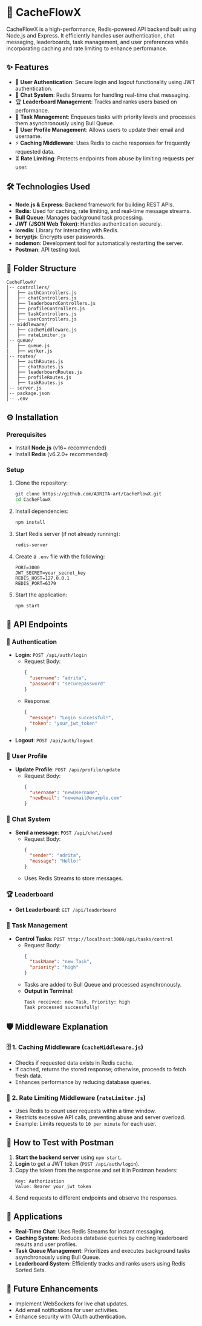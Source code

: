# 🚀 CacheFlowX

CacheFlowX is a high-performance, Redis-powered API backend built using Node.js and Express. It efficiently handles user authentication, chat messaging, leaderboards, task management, and user preferences while incorporating caching and rate limiting to enhance performance.

## ✨ Features

- 🔐 **User Authentication**: Secure login and logout functionality using JWT authentication.
- 💬 **Chat System**: Redis Streams for handling real-time chat messaging.
- 🏆 **Leaderboard Management**: Tracks and ranks users based on performance.
- 📌 **Task Management**: Enqueues tasks with priority levels and processes them asynchronously using Bull Queue.
- 👤 **User Profile Management**: Allows users to update their email and username.
- ⚡ **Caching Middleware**: Uses Redis to cache responses for frequently requested data.
- ⏳ **Rate Limiting**: Protects endpoints from abuse by limiting requests per user.

## 🛠 Technologies Used

- **Node.js & Express**: Backend framework for building REST APIs.
- **Redis**: Used for caching, rate limiting, and real-time message streams.
- **Bull Queue**: Manages background task processing.
- **JWT (JSON Web Token)**: Handles authentication securely.
- **ioredis**: Library for interacting with Redis.
- **bcryptjs**: Encrypts user passwords.
- **nodemon**: Development tool for automatically restarting the server.
- **Postman**: API testing tool.

## 📁 Folder Structure

```
CacheFlowX/
│-- controllers/
│   ├── authControllers.js
│   ├── chatControllers.js
│   ├── leaderboardControllers.js
│   ├── profileControllers.js
│   ├── taskControllers.js
│   ├── userControllers.js
│-- middleware/
│   ├── cacheMiddleware.js
│   ├── rateLimiter.js
│-- queue/
│   ├── queue.js
|   ├── worker.js
│-- routes/
│   ├── authRoutes.js
│   ├── chatRoutes.js
│   ├── leaderboardRoutes.js
│   ├── profileRoutes.js
│   ├── taskRoutes.js
│-- server.js
│-- package.json
│-- .env
```

## ⚙️ Installation

### Prerequisites

- Install **Node.js** (v16+ recommended)
- Install **Redis** (v6.2.0+ recommended)

### Setup

1. Clone the repository:
   ```bash
   git clone https://github.com/ADRITA-art/CacheFlowX.git
   cd CacheFlowX
   ```
2. Install dependencies:
   ```bash
   npm install
   ```
3. Start Redis server (if not already running):
   ```bash
   redis-server
   ```
4. Create a `.env` file with the following:
   ```env
   PORT=3000
   JWT_SECRET=your_secret_key
   REDIS_HOST=127.0.0.1
   REDIS_PORT=6379
   ```
5. Start the application:
   ```bash
   npm start
   ```

## 📌 API Endpoints

### 🔐 Authentication

- **Login**: `POST /api/auth/login`
  - Request Body:
    ```json
    {
      "username": "adrita",
      "password": "securepassword"
    }
    ```
  - Response:
    ```json
    {
      "message": "Login successful!",
      "token": "your_jwt_token"
    }
    ```
- **Logout**: `POST /api/auth/logout`

### 👤 User Profile

- **Update Profile**: `POST /api/profile/update`
  - Request Body:
    ```json
    {
      "username": "newUsername",
      "newEmail": "newemail@example.com"
    }
    ```

### 💬 Chat System

- **Send a message**: `POST /api/chat/send`
  - Request Body:
    ```json
    {
      "sender": "adrita",
      "message": "Hello!"
    }
    ```
  - Uses Redis Streams  to store messages.

### 🏆 Leaderboard

- **Get Leaderboard**: `GET /api/leaderboard`

### 📌 Task Management

- **Control Tasks**: `POST http://localhost:3000/api/tasks/control`
  - Request Body:
    ```json
    {
      "taskName": "new Task",
      "priority": "high"
    }
    ```
  - Tasks are added to Bull Queue and processed asynchronously.
  - **Output in Terminal**:
    ```
    Task received: new Task, Priority: high
    Task processed successfully!
    ```

## 🛡 Middleware Explanation

### 🗄 **1. Caching Middleware** (`cacheMiddleware.js`)

- Checks if requested data exists in Redis cache.
- If cached, returns the stored response; otherwise, proceeds to fetch fresh data.
- Enhances performance by reducing database queries.

### 🚦 **2. Rate Limiting Middleware** (`rateLimiter.js`)

- Uses Redis to count user requests within a time window.
- Restricts excessive API calls, preventing abuse and server overload.
- Example: Limits requests to `10 per minute` for each user.

## 🔬 How to Test with Postman

1. **Start the backend server** using `npm start`.
2. **Login** to get a JWT token (`POST /api/auth/login`).
3. Copy the token from the response and set it in Postman headers:
   ```
   Key: Authorization
   Value: Bearer your_jwt_token
   ```
4. Send requests to different endpoints and observe the responses.

## 🚀 Applications

- **Real-Time Chat**: Uses Redis Streams for instant messaging.
- **Caching System**: Reduces database queries by caching leaderboard results and user profiles.
- **Task Queue Management**: Prioritizes and executes background tasks asynchronously using Bull Queue.
- **Leaderboard System**: Efficiently tracks and ranks users using Redis Sorted Sets.

## 🔮 Future Enhancements

- Implement WebSockets for live chat updates.
- Add email notifications for user activities.
- Enhance security with OAuth authentication.
